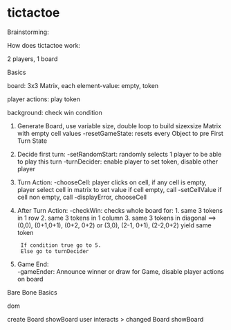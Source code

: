 # tictactoe

Brainstorming:

How does tictactoe work:

2 players, 1 board

Basics

board: 3x3 Matrix, each element-value: empty, token

player actions: play token

background: check win condition


1. Generate Board, use variable size, double loop to build sizexsize Matrix with empty cell values
    -resetGameState: resets every Object to pre First Turn State

2. Decide first turn:
    -setRandomStart: randomly selects 1 player to be able to play this turn
    -turnDecider: enable player to set token, disable other player

3. Turn Action:
    -chooseCell: player clicks on cell, if any cell is empty, player select cell in matrix to set value
        if cell empty, call
             -setCellValue
        if cell non empty, call
             -displayError, chooseCell

4. After Turn Action:
    -checkWin: checks whole board for:
        1. same 3 tokens in 1 row
        2. same 3 tokens in 1 column
        3. same 3 tokens in diagonal ==> (0,0), (0+1,0+1), (0+2, 0+2) or (3,0), (2-1, 0+1), (2-2,0+2) yield same token

        If condition true go to 5.
        Else go to turnDecider

5.  Game End:  
    -gameEnder: Announce winner or draw for Game, disable player actions on board


Bare Bone Basics

dom

create Board
showBoard
user interacts > changed Board
showBoard
